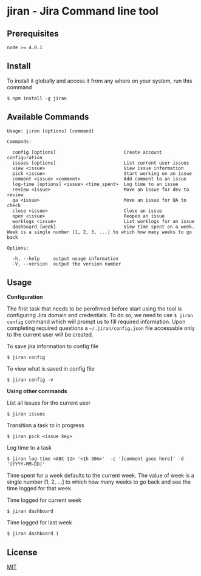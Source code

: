 # jiran - Jira Command line tool

## Prerequisites

    node >= 4.0.1

## Install
To install it globally and access it from any where on your system, run this command

    $ npm install -g jiran

## Available Commands

    Usage: jiran [options] [command]

    Commands:

      config [options]                         Create account configuration
      issues [options]                         List current user issues
      view <issue>                             View issue information
      pick <issue>                             Start working on an issue
      comment <issue> <comment>                Add comment to an issue
      log-time [options] <issue> <time_spent>  Log time to an issue
      review <issue>                           Move an issue for dev to review
      qa <issue>                               Move an issue for QA to check
      close <issue>                            Close an issue
      open <issue>                             Reopen an issue
      worklogs <issue>                         List worklogs for an issue
      dashboard [week]                         View time spent on a week. Week is a single number [1, 2, 3, ...] to which how many weeks to go back

    Options:

      -h, --help     output usage information
      -V, --version  output the version number

## Usage
  
  **Configuration**

  The first task that needs to be perofrmed before start using the tool is configuring Jira domain and credentials. To do so, we need to use `$ jiran config` command which will prompt us to fill required information. Upon completing required questions a `~/.jiran/config.json` file accessable only to the current user will be created.

  To save jira information to config file

    $ jiran config

  To view what is saved in config file
  
    $ jiran config -v

  **Using other commands**

   List all issues for the current user
    
    $ jiran issues 
    
   Transition a task to in progress
    
    $ jiran pick <issue key>
   
   Log time to a task
    
    $ jiran log-time <ABC-12> '<1h 30m>'  -c '[comment goes here]' -d '[YYYY-MM-DD]'

   Time spent for a week defaults to the current week. The value of week is a single number [1, 2, ...] to which how many weeks to go back and see the time logged for that week.

Time logged for current week
  
    $ jiran dashboard 

Time logged for last week
  
    $ jiran dashboard 1 

## License
[MIT](https://github.com/danielkmariam/jiran/blob/master/LICENSE)